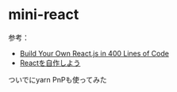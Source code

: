 # mini-react

参考：
- [Build Your Own React.js in 400 Lines of Code](https://webdeveloper.beehiiv.com/p/build-react-400-lines-code)
- [Reactを自作しよう](https://zenn.dev/akatsuki/articles/a2cbd26488fa151b828b)

ついでにyarn PnPも使ってみた
